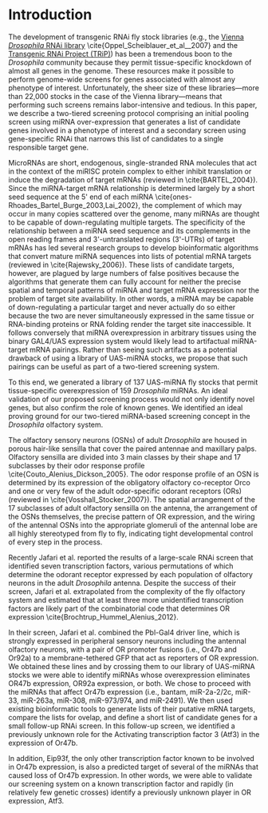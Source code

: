 # Introduction

The development of transgenic RNAi fly stock libraries (e.g., the [Vienna *Drosophila* RNAi library](http://stockcenter.vdrc.at/control/rnailibrary) \cite{Oppel_Scheiblauer_et_al__2007} and the [Transgenic RNAi Project (TRiP)](http://www.flyrnai.org/TRiP-HOME.html)) has been a tremendous boon to the *Drosophila* community because they permit tissue-specific knockdown of almost all genes in the genome. These resources make it possible to perform genome-wide screens for genes associated with almost any phenotype of interest. Unfortunately, the sheer size of these libraries—more than 22,000 stocks in the case of the Vienna library—means that performing such screens remains labor-intensive and tedious. In this paper, we describe a two-tiered screening protocol comprising an initial pooling screen using miRNA over-expression that generates a list of candidate genes involved in a phenotype of interest and a secondary screen using gene-specific RNAi that narrows this list of candidates to a single responsible target gene.

MicroRNAs are short, endogenous, single-stranded RNA molecules that act in the context of the miRISC protein complex to either inhibit translation or induce the degradation of target mRNAs (reviewed in \cite{BARTEL_2004}). Since the miRNA-target mRNA relationship is determined largely by a short seed sequence at the 5' end of each miRNA \cite{ones-Rhoades_Bartel_Burge_2003,Lai_2002}, the complement of which may occur in many copies scattered over the genome, many miRNAs are thought to be capable of down-regulating multiple targets. The specificity of the relationship between a miRNA seed sequence and its complements in the open reading frames and 3'-untranslated regions (3'-UTRs) of target mRNAs has led several research groups to develop bioinformatic algorithms that convert mature miRNA sequences into lists of potential mRNA targets (reviewed in \cite{Rajewsky_2006}). These lists of candidate targets, however, are plagued by large numbers of false positives because the algorithms that generate them can fully account for neither the precise spatial and temporal patterns of miRNA and target mRNA expression nor the problem of target site availability. In other words, a miRNA may be capable of down-regulating a particular target and never actually do so either because the two are never simultaneously expressed in the same tissue or RNA-binding proteins or RNA folding render the target site inaccessible. It follows conversely that miRNA overexpression in arbitrary tissues using the binary GAL4/UAS expression system would likely lead to artifactual miRNA-target mRNA pairings. Rather than seeing such artifacts as a potential drawback of using a library of UAS-miRNA stocks, we propose that such pairings can be useful as part of a two-tiered screening system.

To this end, we generated a library of 137 UAS-miRNA fly stocks that permit tissue-specific overexpression of 159 *Drosophila* miRNAs. An ideal validation of our proposed screening process would not only identify novel genes, but also confirm the role of known genes. We identified an ideal proving ground for our two-tiered miRNA-based screening concept in the *Drosophila* olfactory system.

The olfactory sensory neurons (OSNs) of adult *Drosophila* are housed in porous hair-like sensilla that cover the paired antennae and maxillary palps. Olfactory sensilla are divided into 3 main classes by their shape and 17 subclasses by their odor response profile \cite{Couto_Alenius_Dickson_2005}. The odor response profile of an OSN is determined by its expression of the obligatory olfactory co-receptor Orco and one or very few of the adult odor-specific odorant receptors (ORs) (reviewed in \cite{Vosshall_Stocker_2007}). The spatial arrangement of the 17 subclasses of adult olfactory sensilla on the antenna, the arrangement of the OSNs themselves, the precise pattern of OR expression, and the wiring of the antennal OSNs into the appropriate glomeruli of the antennal lobe are all highly stereotyped from fly to fly, indicating tight developmental control of every step in the process.

Recently Jafari et al. reported the results of a large-scale RNAi screen that identified seven transcription factors, various permutations of which determine the odorant receptor expressed by each population of olfactory neurons in the adult *Drosophila* antenna. Despite the success of their screen, Jafari et al. extrapolated from the complexity of the fly olfactory system and estimated that at least three more unidentified transcription factors are likely part of the combinatorial code that determines OR expression \cite{Brochtrup_Hummel_Alenius_2012}.

In their screen, Jafari et al. combined the Pbl-Gal4 driver line, which is strongly expressed in peripheral sensory neurons including the antennal olfactory neurons, with a pair of OR promoter fusions (i.e., Or47b and Or92a) to a membrane-tethered GFP that act as reporters of OR expression. We obtained these lines and by crossing them to our library of UAS-miRNA stocks we were able to identify miRNAs whose overexpression eliminates OR47b expression, OR92a expression, or both. We chose to proceed with the miRNAs that affect Or47b expression (i.e., bantam, miR-2a-2/2c, miR-33, miR-263a, miR-308, miR-973/974, and miR-2491). We then used existing bioinformatic tools to generate lists of their putative mRNA targets, compare the lists for ovelap, and define a short list of candidate genes for a small follow-up RNAi screen. In this follow-up screen, we identified a previously unknown role for the Activating transcription factor 3 (Atf3) in the expression of Or47b.

In addition, Eip93f, the only other transcription factor known to be involved in Or47b expression, is also a predicted target of several of the miRNAs that caused loss of Or47b expression. In other words, we were able to validate our screening system on a known transcription factor and rapidly (in relatively few genetic crosses) identify a previously unknown player in OR expression, Atf3.